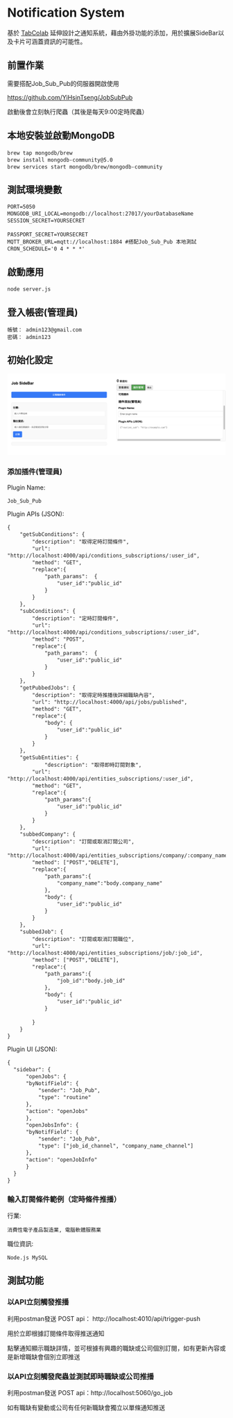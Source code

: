 # Notification System

基於 [TabColab](https://github.com/YiHsinTseng/tabcolab-api) 延伸設計之通知系統，藉由外掛功能的添加，用於擴展SideBar以及卡片可涵蓋資訊的可能性。

## 前置作業

需要搭配Job_Sub_Pub的伺服器開啟使用

https://github.com/YiHsinTseng/JobSubPub

啟動後會立刻執行爬蟲（其後是每天9:00定時爬蟲）

## 本地安裝並啟動MongoDB

```
brew tap mongodb/brew
brew install mongodb-community@5.0
brew services start mongodb/brew/mongodb-community
```

## 測試環境變數

```
PORT=5050
MONGODB_URI_LOCAL=mongodb://localhost:27017/yourDatabaseName
SESSION_SECRET=YOURSECRET

PASSPORT_SECRET=YOURSECRET
MQTT_BROKER_URL=mqtt://localhost:1884 #搭配Job_Sub_Pub 本地測試
CRON_SCHEDULE='0 4 * * *'
```

## 啟動應用

```
node server.js
```

## 登入帳密(管理員)
```
帳號： admin123@gmail.com
密碼： admin123
```

## 初始化設定

![](./img/sample.png)

### 添加插件(管理員)

Plugin Name:
```
Job_Sub_Pub
```
Plugin APIs (JSON):
```
{
    "getSubConditions": {
        "description": "取得定時訂閱條件",
        "url": "http://localhost:4000/api/conditions_subscriptions/:user_id",
        "method": "GET",
        "replace":{
            "path_params":	{
                "user_id":"public_id"
            }
        } 
    },
    "subConditions": {
        "description": "定時訂閱條件",
        "url": "http://localhost:4000/api/conditions_subscriptions/:user_id",
        "method": "POST",
        "replace":{
            "path_params":	{
                "user_id":"public_id"
            }
        } 
    },
    "getPubbedJobs": {
        "description": "取得定時推播後詳細職缺內容",
        "url": "http://localhost:4000/api/jobs/published",
        "method": "GET",
        "replace":{
            "body":	{
                "user_id":"public_id"
            }
        }
    },
    "getSubEntities": {
            "description": "取得即時訂閱對象",
        "url": "http://localhost:4000/api/entities_subscriptions/:user_id",
        "method": "GET",
        "replace":{
            "path_params":{
                "user_id":"public_id"
            }
        }
    },
    "subbedCompany": {
        "description": "訂閱或取消訂閱公司",
        "url": "http://localhost:4000/api/entities_subscriptions/company/:company_name",
        "method": ["POST","DELETE"],
        "replace":{
            "path_params":{
                "company_name":"body.company_name"
            },
            "body":	{
                "user_id":"public_id"
            }
        }
    },
    "subbedJob": {
        "description": "訂閱或取消訂閱職位",
        "url": "http://localhost:4000/api/entities_subscriptions/job/:job_id",
        "method": ["POST","DELETE"],
        "replace":{
            "path_params":{
                "job_id":"body.job_id"
            },
            "body":	{
                "user_id":"public_id"
            }

        }
    }
}
```

Plugin UI (JSON):
```
{
  "sidebar": {
      "openJobs": {
      "byNotifField": {
          "sender": "Job_Pub",
          "type": "routine"
      },
      "action": "openJobs"
      },
      "openJobsInfo": {
      "byNotifField": {
          "sender": "Job_Pub",
          "type": ["job_id_channel", "company_name_channel"]
      },
      "action": "openJobInfo"
      }
  }
}
```

### 輸入訂閱條件範例（定時條件推播）

行業:
```
消費性電子產品製造業, 電腦軟體服務業
```
職位資訊:
```
Node.js MySQL
```


## 測試功能

### 以API立刻觸發推播

利用postman發送 POST api： http://localhost:4010/api/trigger-push

用於立即根據訂閱條件取得推送通知

點擊通知顯示職缺詳情，並可根據有興趣的職缺或公司個別訂閱，如有更新內容或是新增職缺會個別立即推送

### 以API立刻觸發爬蟲並測試即時職缺或公司推播

利用postman發送 POST api：http://localhost:5060/go_job

如有職缺有變動或公司有任何新職缺會獨立以單條通知推送